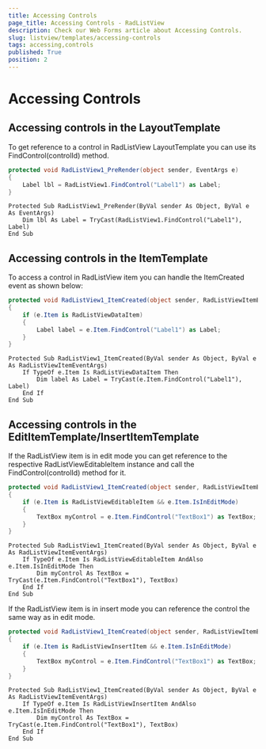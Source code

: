 ```yaml
---
title: Accessing Controls
page_title: Accessing Controls - RadListView
description: Check our Web Forms article about Accessing Controls.
slug: listview/templates/accessing-controls
tags: accessing,controls
published: True
position: 2
---
```


# Accessing Controls



## Accessing controls in the LayoutTemplate

To get reference to a control in RadListView LayoutTemplate you can use its FindControl(controlId) method.



````C#
protected void RadListView1_PreRender(object sender, EventArgs e)
{
    Label lbl = RadListView1.FindControl("Label1") as Label;
}
````
````VB
Protected Sub RadListView1_PreRender(ByVal sender As Object, ByVal e As EventArgs)
    Dim lbl As Label = TryCast(RadListView1.FindControl("Label1"), Label)
End Sub
````


## Accessing controls in the ItemTemplate

To access a control in RadListView item you can handle the ItemCreated event as shown below:



````C#
protected void RadListView1_ItemCreated(object sender, RadListViewItemEventArgs e)
{
    if (e.Item is RadListViewDataItem)
    {
        Label label = e.Item.FindControl("Label1") as Label;
    }
}
````
````VB
Protected Sub RadListView1_ItemCreated(ByVal sender As Object, ByVal e As RadListViewItemEventArgs)
    If TypeOf e.Item Is RadListViewDataItem Then
        Dim label As Label = TryCast(e.Item.FindControl("Label1"), Label)
    End If
End Sub
````


## Accessing controls in the EditItemTemplate/InsertItemTemplate

If the RadListView item is in edit mode you can get reference to the respective RadListViewEditableItem instance and call the FindControl(controlId) method for it.



````C#
protected void RadListView1_ItemCreated(object sender, RadListViewItemEventArgs e)
{
    if (e.Item is RadListViewEditableItem && e.Item.IsInEditMode)
    {
        TextBox myControl = e.Item.FindControl("TextBox1") as TextBox;
    }
}
````
````VB
Protected Sub RadListView1_ItemCreated(ByVal sender As Object, ByVal e As RadListViewItemEventArgs)
    If TypeOf e.Item Is RadListViewEditableItem AndAlso e.Item.IsInEditMode Then
        Dim myControl As TextBox = TryCast(e.Item.FindControl("TextBox1"), TextBox)
    End If
End Sub
````


If the RadListView item is in insert mode you can reference the control the same way as in edit mode.



````C#
protected void RadListView1_ItemCreated(object sender, RadListViewItemEventArgs e)
{
    if (e.Item is RadListViewInsertItem && e.Item.IsInEditMode)
    {
        TextBox myControl = e.Item.FindControl("TextBox1") as TextBox;
    }
}
````
````VB
Protected Sub RadListView1_ItemCreated(ByVal sender As Object, ByVal e As RadListViewItemEventArgs)
    If TypeOf e.Item Is RadListViewInsertItem AndAlso e.Item.IsInEditMode Then
        Dim myControl As TextBox = TryCast(e.Item.FindControl("TextBox1"), TextBox)
    End If
End Sub
````

 
